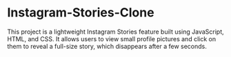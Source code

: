 # Instagram-Stories-Clone
This project is a lightweight Instagram Stories feature built using JavaScript, HTML, and CSS. It allows users to view small profile pictures and click on them to reveal a full-size story, which disappears after a few seconds.
